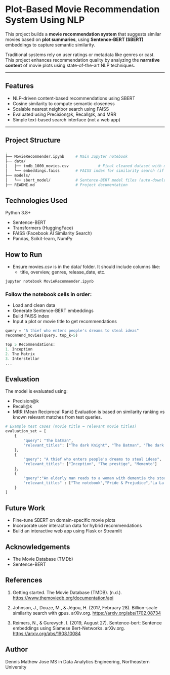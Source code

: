#  Plot-Based Movie Recommendation System Using NLP

This project builds a **movie recommendation system** that suggests similar movies based on **plot summaries**, using **Sentence-BERT (SBERT)** embeddings to capture semantic similarity.

Traditional systems rely on user ratings or metadata like genres or cast. This project enhances recommendation quality by analyzing the **narrative content** of movie plots using state-of-the-art NLP techniques.

---

## Features

- NLP-driven content-based recommendations using SBERT
- Cosine similarity to compute semantic closeness
- Scalable nearest neighbor search using FAISS
- Evaluated using Precision@k, Recall@k, and MRR
- Simple text-based search interface (not a web app)

---

##  Project Structure

```bash
.
├── MovieRecommender.ipynb     # Main Jupyter notebook
├── data/
│   ├── tmdb_1000_movies.csv             # Final cleaned dataset with metadata and plot summaries
│   └── embeddings.faiss       # FAISS index for similarity search (if saved)
├── models/
│   └── sbert_model/           # Sentence-BERT model files (auto-downloaded via Transformers)
├── README.md                  # Project documentation
```

## Technologies Used
Python 3.8+

- Sentence-BERT
- Transformers (HuggingFace)
- FAISS (Facebook AI Similarity Search)
- Pandas, Scikit-learn, NumPy

## How to Run
- Ensure movies.csv is in the data/ folder. It should include columns like:
  - title, overview, genres, release_date, etc.

```bash
jupyter notebook MovieRecommender.ipynb
````
### Follow the notebook cells in order:
- Load and clean data
- Generate Sentence-BERT embeddings
- Build FAISS index
- Input a plot or movie title to get recommendations

```python
query = "A thief who enters people's dreams to steal ideas"
recommend_movies(query, top_k=5)
```

```python
Top 5 Recommendations:
1. Inception
2. The Matrix
3. Interstellar
...
```
##  Evaluation
The model is evaluated using:
- Precision@k
- Recall@k
- MRR (Mean Reciprocal Rank)
Evaluation is based on similarity ranking vs known relevant matches from test queries.

```python
# Example test cases (movie title → relevant movie titles)
evaluation_set = [
    {
        "query": "The batman",
        "relevant_titles": ["The dark Knight", "The Batman", "The dark knight rises"]
    },
    {
        "query": "A thief who enters people's dreams to steal ideas",
        "relevant_titles": ["Inception", "The prestige", "Memento"]
    },
    {
        "query":"An elderly man reads to a woman with dementia the story of two young lovers whose romance is threatened by the difference in their respective social classes",
        "relevant_titles" : ["The notebook","Pride & Prejudice","La La Land"]
    }
]
```
## Future Work
- Fine-tune SBERT on domain-specific movie plots
- Incorporate user interaction data for hybrid recommendations
- Build an interactive web app using Flask or Streamlit

## Acknowledgements
- The Movie Database (TMDb)
- Sentence-BERT

## References
1. Getting started. The Movie Database (TMDB). (n.d.). https://www.themoviedb.org/documentation/api  

2. Johnson, J., Douze, M., & Jégou, H. (2017, February 28). Billion-scale similarity search with gpus. arXiv.org. https://arxiv.org/abs/1702.08734  

3. Reimers, N., & Gurevych, I. (2019, August 27). Sentence-bert: Sentence embeddings using Siamese Bert-Networks. arXiv.org. https://arxiv.org/abs/1908.10084

##  Author
Dennis Mathew Jose
MS in Data Analytics Engineering, Northeastern University
